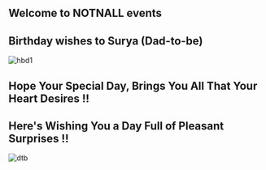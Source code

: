 ## Welcome to NOTNALL events

## Birthday wishes to Surya (Dad-to-be)

![hbd1](https://user-images.githubusercontent.com/40535271/41817095-0da1be22-778c-11e8-9539-4a9ab079c0cd.jpg)

## Hope Your Special Day, Brings You All That Your Heart Desires !!

## Here's Wishing You a Day Full of Pleasant Surprises !!

![dtb](https://user-images.githubusercontent.com/40535271/41817232-8e2769d2-778e-11e8-90a6-f498fbd91cf7.jpg)

   
